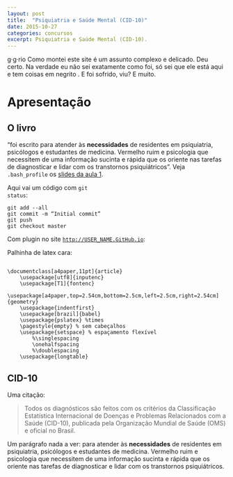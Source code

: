 ```yaml
---
layout: post
title:  "Psiquiatria e Saúde Mental (CID-10)" 
date: 2015-10-27
categories: concursos
excerpt: Psiquiatria e Saúde Mental (CID-10).
---
```


<p class="intro"> <span class="cyan">g</span><span class="sutil">&middot;</span><span class="cyan">g</span><span class="sutil">&middot;</span><span class="cyan">rio</span> Como montei este site é um assunto complexo e delicado. <span class="good"> Deu certo. </span> Na verdade eu não sei exatamente como foi, só sei que ele está aqui e tem coisas em negrito .<span class="sutil"> E foi sofrido, viu? E muito.</span> </p>

# Apresentação

## O livro

“foi escrito para atender às __necessidades__ de residentes em psiquiatria, psicólogos e estudantes de medicina. <span class="bad">Vermelho ruim</span> e psicologia que necessitem de uma informação sucinta e rápida que os oriente nas tarefas de diagnosticar e lidar com os transtornos psiquiátricos”. Veja `.bash_profile` os [slides da aula 1](/slides/psiquiatria-e-saude-mental-aula-1).

Aqui vai um código com <code class="language-bash">git status</code>:
<pre><code class="language-git">git add --all
git commit -m “Initial commit”
git push
git checkout master</code></pre>

Com plugin no site <code class="language-bash">http://USER_NAME.GitHub.io</code>:

Palhinha de latex cara:
<pre><code class="language-latex">
\documentclass[a4paper,11pt]{article}
    \usepackage[utf8]{inputenc}
    \usepackage[T1]{fontenc}
    \usepackage[a4paper,top=2.54cm,bottom=2.5cm,left=2.5cm,right=2.54cm]{geometry}
    \usepackage{indentfirst}
    \usepackage[brazil]{babel}
    \usepackage{pslatex} %times
    \pagestyle{empty} % sem cabeçalhos
    \usepackage{setspace} % espaçamento flexível
        %\singlespacing 
        \onehalfspacing
        %\doublespacing
    \usepackage{longtable}
</code></pre>

## CID-10

Uma citação:
> Todos os diagnósticos são feitos com os critérios da Classificação Estatística Internacional de Doenças e Problemas Relacionados com a Saúde (CID-10), publicada pela Organização Mundial de Saúde (OMS) e oficial no Brasil.

Um parágrafo nada a ver: para atender às __necessidades__ de residentes em psiquiatria, psicólogos e estudantes de medicina. <span class="bad">Vermelho ruim</span> e psicologia que necessitem de uma informação sucinta e rápida que os oriente nas tarefas de diagnosticar e lidar com os transtornos psiquiátricos.